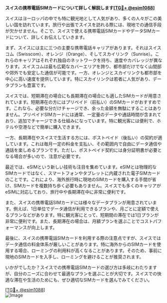 **スイスの携帯電話SIMカードについて詳しく解説します[[TG💪+ @esim1088](https://t.me/s/esim1088)]**

スイスはヨーロッパの中でも特に観光地として人気があり、多くの人々がこの美しい国を訪れています。旅行や出張でスイスを訪れる際には、現地での通信手段が欠かせません。そこで、スイスで使える携帯電話SIMカードやデータSIMカードについて、詳しくお伝えしていきます。

まず、スイスには主に三つの主要な携帯電話キャリアがあります。それはスイスコム（Swisscom）、オレンジ（Orange）、そしてスカイリンク（Sunrise）。これらのキャリアはそれぞれ独自のネットワークを持ち、速度やカバレッジが異なります。スイスコムは最も広範なカバーエリアを誇り、都市部だけでなく山間部や郊外でも安定した通信が可能です。一方、オレンジとスカイリンクも都市部を中心に高い速度を提供しています。特にスカイリンクは若者に人気があり、データプランも豊富です。

スイスでは、短期滞在の場合にも長期滞在の場合にも適したSIMカードが用意されています。短期滞在の方にはプリペイド（前払い）のSIMカードがおすすめです。これなら、必要な分だけチャージでき、余った金額を無駄にすることはありません。プリペイドSIMカードには通常、一定量のデータや通話時間が含まれており、追加でチャージできる仕組みになっています。特に観光客には便利で、ホテルや空港などで簡単に購入できます。

一方、長期滞在やスイスで生活する方には、ポストペイド（後払い）の契約が適しています。これは毎月一定の料金を支払い、その範囲内で自由にデータ通信や通話を楽しめるプランです。ただし、ポストペイド契約には身分証明書が必要となる場合が多いので、注意が必要です。

最近では、eSIMという新しい技術も注目を集めています。eSIMとは物理的なSIMカードではなく、スマートフォンやタブレットに内蔵された電子SIMカードのことです。これにより、海外旅行時に現地のSIMカードを購入する手間が省け、SIMカードを複数持ち歩く必要もありません。スイスでも多くのキャリアがeSIMに対応しており、旅行中や長期滞在中に非常に便利です。

また、スイスの携帯電話SIMカードには様々なデータプランが用意されています。例えば、1日単位でデータ通信が利用できるプランや、月ごとに定額で使えるプランなどがあります。特に観光客にとって、短期間の滞在では1日プランが非常に便利です。また、長期滞在の場合は、月額プランを選ぶことでコストパフォーマンスが向上します。

最後に、スイスの携帯電話SIMカードを利用する際の注意点ですが、スイスではデータ通信の料金体系が厳しいことがあります。特に海外からのSIMカードを使用する場合、ローミングの利用料が高くなることがあります。そのため、事前に現地のSIMカードを入手し、ローミングを避けることが推奨されます。

いかがでしたか？スイスでの携帯電話SIMカードの選び方は多岐にわたりますが、自分のニーズに合わせて最適なプランを選ぶことが大切です。スイスでの快適な滞在や生活のためにも、ぜひ適切なSIMカードを選んでみてください。

[[TG💪+ @esim1088](https://t.me/s/esim1088)]  
![Image](https://i.postimg.cc/Y0z9fWf4/image.png)
